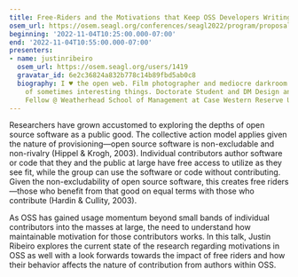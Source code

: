 ```yaml
---
title: Free-Riders and the Motivations that Keep OSS Developers Writing Code
osem_url: https://osem.seagl.org/conferences/seagl2022/program/proposals/882
beginning: '2022-11-04T10:25:00.000-07:00'
end: '2022-11-04T10:55:00.000-07:00'
presenters:
- name: justinribeiro
  osem_url: https://osem.seagl.org/users/1419
  gravatar_id: 6e2c36824a832b778c14b89fbd5ab0c8
  biography: I ♥ the open web. Film photographer and mediocre darkroom printer. Maker
    of sometimes interesting things. Doctorate Student and DM Design and Innovation
    Fellow @ Weatherhead School of Management at Case Western Reserve University.
---
```


Researchers have grown accustomed to exploring the depths of open source software as a public good. The collective action model applies given the nature of provisioning—open source software is non-excludable and non-rivalry (Hippel & Krogh, 2003). Individual contributors author software or code that they and the public at large have free access to utilize as they see fit, while the group can use the software or code without contributing. Given the non-excludability of open source software, this creates free riders—those who benefit from that good on equal terms with those who contribute (Hardin & Cullity, 2003).

As OSS has gained usage momentum beyond small bands of individual contributors into the masses at large, the need to understand how maintainable motivation for those contributors works. In this talk, Justin Ribeiro explores the current state of the research regarding motivations in OSS as well with a look forwards towards the impact of free riders and how their behavior affects the nature of contribution from authors within OSS.
